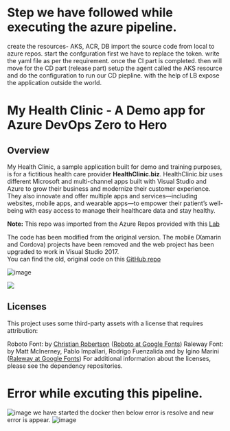 # Step we have followed while executing the azure pipeline.
create the resources- AKS, ACR, DB
import the source code from local to azure repos.
start the confguration first we have to replace the token. write the yaml file as per the requirement.
once the CI part is completed.
then will move for the CD part (release part)
setup the agent called the AKS resource and do the configuration to run our CD piepline.
with the help of LB expose the application outside the world.

# My Health Clinic - A Demo app for Azure DevOps Zero to Hero

## Overview
My Health Clinic, a sample application built for demo and training purposes, is for a fictitious health care provider **HealthClinic.biz**. 
HealthClinic.biz uses different Microsoft and multi-channel apps built with Visual Studio and Azure to grow their business and modernize their customer experience. 
They also innovate and offer multiple apps and services—including websites, mobile apps, and wearable apps—to empower their patient’s well-being with easy access to manage their healthcare data and stay healthy.

**Note:** 
This repo was imported from the Azure Repos provided with this [Lab](https://github.com/Microsoft/azuredevopslabs/tree/master/labs/vstsextend/kubernetes/)

The code has been modified from the original version. The mobile (Xamarin and Cordova) projects have been removed and the web project has been upgraded to work in Visual Studio 2017.      
You can find the old, original code on this [GitHub repo](https://github.com/Microsoft/HealthClinic.biz)

![image](https://github.com/piyushsachdeva/MyHealthClinic-AKS/assets/40286378/3fd648b3-e0bc-44f3-ae29-8296e848a89c)

![](mhc-dashboard.png)


## Licenses

This project uses some third-party assets with a license that requires attribution:

Roboto Font: by [Christian Robertson](https://plus.google.com/110879635926653430880/about) ([Roboto at Google Fonts](https://fonts.google.com/specimen/Roboto))
Raleway Font: by Matt McInerney, Pablo Impallari, Rodrigo Fuenzalida and by Igino Marini ([Raleway at Google Fonts](https://www.google.com/fonts/specimen/Raleway))
For additional information about the licenses, please see the dependency repositories.

# Error while excuting this pipeline.
![image](https://github.com/user-attachments/assets/ae8862a6-5d57-4463-a501-12c45b707b50)
we have started the docker then below error is resolve and new error is appear.
![image](https://github.com/user-attachments/assets/c7dedb6a-795e-4a4a-bb5b-f0693234e8b1)



